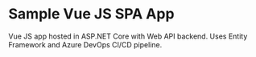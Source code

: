 # Sample Vue JS SPA App 
Vue JS app hosted in ASP.NET Core with Web API backend. Uses Entity Framework and Azure DevOps CI/CD pipeline.